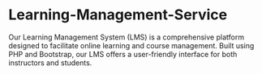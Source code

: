 # Learning-Management-Service
Our Learning Management System (LMS) is a comprehensive platform designed to facilitate online learning and course management. Built using PHP and Bootstrap, our LMS offers a user-friendly interface for both instructors and students.
